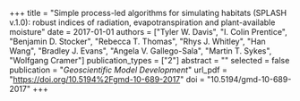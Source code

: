 +++
title = "Simple process-led algorithms for simulating habitats (SPLASH v.1.0): robust indices of radiation, evapotranspiration and plant-available moisture"
date = 2017-01-01
authors = ["Tyler W. Davis", "I. Colin Prentice", "Benjamin D. Stocker", "Rebecca T. Thomas", "Rhys J. Whitley", "Han Wang", "Bradley J. Evans", "Angela V. Gallego-Sala", "Martin T. Sykes", "Wolfgang Cramer"]
publication_types = ["2"]
abstract = ""
selected = false
publication = "*Geoscientific Model Development*"
url_pdf = "https://doi.org/10.5194%2Fgmd-10-689-2017"
doi = "10.5194/gmd-10-689-2017"
+++


